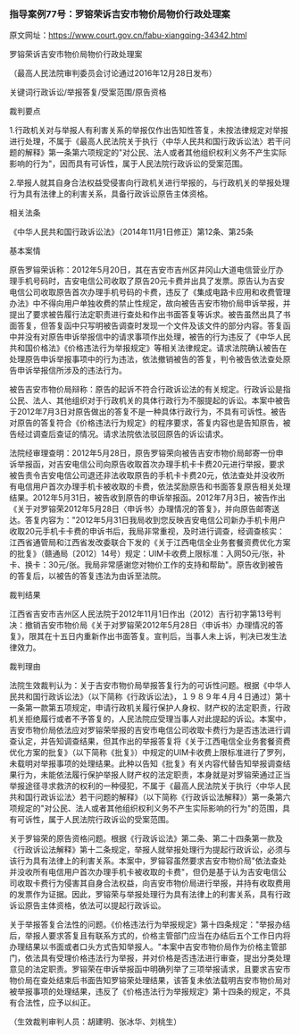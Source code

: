 ### 指导案例77号：罗镕荣诉吉安市物价局物价行政处理案
原文网址：https://www.court.gov.cn/fabu-xiangqing-34342.html

罗镕荣诉吉安市物价局物价行政处理案

（最高人民法院审判委员会讨论通过2016年12月28日发布）

关键词行政诉讼/举报答复/受案范围/原告资格

裁判要点

1.行政机关对与举报人有利害关系的举报仅作出告知性答复，未按法律规定对举报进行处理，不属于《最高人民法院关于执行〈中华人民共和国行政诉讼法〉若干问题的解释》第一条第六项规定的"对公民、法人或者其他组织权利义务不产生实际影响的行为"，因而具有可诉性，属于人民法院行政诉讼的受案范围。

2.举报人就其自身合法权益受侵害向行政机关进行举报的，与行政机关的举报处理行为具有法律上的利害关系，具备行政诉讼原告主体资格。

相关法条

《中华人民共和国行政诉讼法》（2014年11月1日修正）第12条、第25条

基本案情

原告罗镕荣诉称：2012年5月20日，其在吉安市吉州区井冈山大道电信营业厅办理手机号码时，吉安电信公司收取了原告20元卡费并出具了发票。原告认为吉安电信公司收取原告首次办理手机号码的卡费，违反了《集成电路卡应用和收费管理办法》中不得向用户单独收费的禁止性规定，故向被告吉安市物价局申诉举报，并提出了要求被告履行法定职责进行查处和作出书面答复等诉求。被告虽然出具了书面答复，但答复函中只写明被告调查时发现一个文件及该文件的部分内容。答复函中并没有对原告申诉举报信中的请求事项作出处理，被告的行为违反了《中华人民共和国价格法》《价格违法行为举报规定》等相关法律规定。请求法院确认被告在处理原告申诉举报事项中的行为违法，依法撤销被告的答复，判令被告依法查处原告申诉举报信所涉及的违法行为。

被告吉安市物价局辩称：原告的起诉不符合行政诉讼法的有关规定。行政诉讼是指公民、法人、其他组织对于行政机关的具体行政行为不服提起的诉讼。本案中被告于2012年7月3日对原告做出的答复不是一种具体行政行为，不具有可诉性。被告对原告的答复符合《价格违法行为规定》的程序要求，答复内容也是告知原告，被告经过调查后查证的情况。请求法院依法驳回原告的诉讼请求。

法院经审理查明：2012年5月28日，原告罗镕荣向被告吉安市物价局邮寄一份申诉举报函，对吉安电信公司向原告收取首次办理手机卡卡费20元进行举报，要求被告责令吉安电信公司退还非法收取原告的手机卡卡费20元，依法查处并没收所有电信用户首次办理手机卡被收取的卡费，依法奖励原告和书面答复原告相关处理结果。2012年5月31日，被告收到原告的申诉举报函。2012年7月3日，被告作出《关于对罗镕荣2012年5月28日〈申诉书〉办理情况的答复》，并向原告邮寄送达。答复内容为："2012年5月31日我局收到您反映吉安电信公司新办手机卡用户收取20元手机卡卡费的申诉书后，我局非常重视，及时进行调查，经调查核实：江西省通管局和江西省发改委联合下发的《关于江西电信全业务套餐资费优化方案的批复》（赣通局〔2012〕14号）规定：UIM卡收费上限标准：入网50元/张，补卡、换卡：30元/张。我局非常感谢您对物价工作的支持和帮助"。原告收到被告的答复后，以被告的答复违法为由诉至法院。

裁判结果

江西省吉安市吉州区人民法院于2012年11月1日作出（2012）吉行初字第13号判决：撤销吉安市物价局《关于对罗镕荣2012年5月28日〈申诉书〉办理情况的答复》，限其在十五日内重新作出书面答复。宣判后，当事人未上诉，判决已发生法律效力。

裁判理由

法院生效裁判认为：关于吉安市物价局举报答复行为的可诉性问题。根据《中华人民共和国行政诉讼法》（以下简称《行政诉讼法》，１９８９年４月４日通过）第十一条第一款第五项规定，申请行政机关履行保护人身权、财产权的法定职责，行政机关拒绝履行或者不予答复的，人民法院应受理当事人对此提起的诉讼。本案中，吉安市物价局依法应对罗镕荣举报的吉安市电信公司收取卡费行为是否违法进行调查认定，并告知调查结果，但其作出的举报答复将《关于江西电信全业务套餐资费优化方案的批复》（以下简称《批复》）中规定的UIM卡收费上限标准进行了罗列，未载明对举报事项的处理结果。此种以告知《批复》有关内容代替告知举报调查结果行为，未能依法履行保护举报人财产权的法定职责，本身就是对罗镕荣通过正当举报途径寻求救济的权利的一种侵犯，不属于《最高人民法院关于执行〈中华人民共和国行政诉讼法〉若干问题的解释》（以下简称《行政诉讼法解释》）第一条第六项规定的"对公民、法人或者其他组织权利义务不产生实际影响的行为"的范围，具有可诉性，属于人民法院行政诉讼的受案范围。

关于罗镕荣的原告资格问题。根据《行政诉讼法》第二条、第二十四条第一款及《行政诉讼法解释》第十二条规定，举报人就举报处理行为提起行政诉讼，必须与该行为具有法律上的利害关系。本案中，罗镕容虽然要求吉安市物价局"依法查处并没收所有电信用户首次办理手机卡被收取的卡费"，但仍是基于认为吉安电信公司收取卡费行为侵害其自身合法权益，向吉安市物价局进行举报，并持有收取费用的发票作为证据。因此，罗镕荣与举报处理行为具有法律上的利害关系，具有行政诉讼原告主体资格，依法可以提起行政诉讼。

关于举报答复合法性的问题。《价格违法行为举报规定》第十四条规定："举报办结后，举报人要求答复且有联系方式的，价格主管部门应当在办结后五个工作日内将办理结果以书面或者口头方式告知举报人。"本案中吉安市物价局作为价格主管部门，依法具有受理价格违法行为举报，并对价格是否违法进行审查，提出分类处理意见的法定职责。罗镕荣在申诉举报函中明确列举了三项举报请求，且要求吉安市物价局在查处结束后书面告知罗镕荣处理结果，该答复未依法载明吉安市物价局对被举报事项的处理结果，违反了《价格违法行为举报规定》第十四条的规定，不具有合法性，应予以纠正。

（生效裁判审判人员：胡建明、张冰华、刘桃生）
